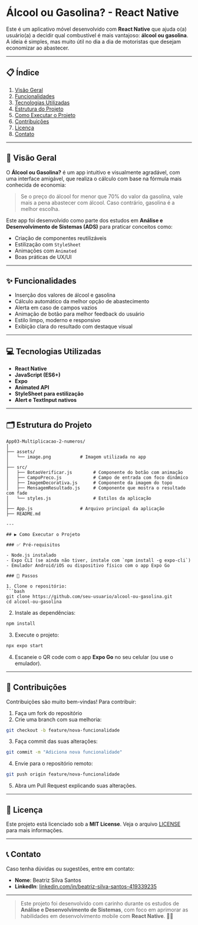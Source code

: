 # Álcool ou Gasolina? - React Native

Este é um aplicativo móvel desenvolvido com **React Native** que ajuda o(a) usuário(a) a decidir qual combustível é mais vantajoso: **álcool ou gasolina**. A ideia é simples, mas muito útil no dia a dia de motoristas que desejam economizar ao abastecer.

---

## 📋 Índice

1. [Visão Geral](#visão-geral)  
2. [Funcionalidades](#funcionalidades)  
3. [Tecnologias Utilizadas](#tecnologias-utilizadas)  
4. [Estrutura do Projeto](#estrutura-do-projeto)  
5. [Como Executar o Projeto](#como-executar-o-projeto)  
6. [Contribuições](#contribuições)  
7. [Licença](#licença)  
8. [Contato](#contato)  

---

## 🌟 Visão Geral

O **Álcool ou Gasolina?** é um app intuitivo e visualmente agradável, com uma interface amigável, que realiza o cálculo com base na fórmula mais conhecida de economia:  
> Se o preço do álcool for menor que 70% do valor da gasolina, vale mais a pena abastecer com álcool. Caso contrário, gasolina é a melhor escolha.

Este app foi desenvolvido como parte dos estudos em **Análise e Desenvolvimento de Sistemas (ADS)** para praticar conceitos como:

- Criação de componentes reutilizáveis  
- Estilização com `StyleSheet`  
- Animações com `Animated`  
- Boas práticas de UX/UI  

---

## ✨ Funcionalidades

- Inserção dos valores de álcool e gasolina  
- Cálculo automático da melhor opção de abastecimento  
- Alerta em caso de campos vazios  
- Animação de botão para melhor feedback do usuário  
- Estilo limpo, moderno e responsivo  
- Exibição clara do resultado com destaque visual  

---

## 💻 Tecnologias Utilizadas

- **React Native**  
- **JavaScript (ES6+)**  
- **Expo**  
- **Animated API**  
- **StyleSheet para estilização**  
- **Alert e TextInput nativos**

---

## 🗂️ Estrutura do Projeto

```
App03-Multiplicacao-2-numeros/
│
├── assets/
│   └── image.png           # Imagem utilizada no app
│
├── src/
│   ├── BotaoVerificar.js        # Componente do botão com animação
│   ├── CampoPreco.js            # Campo de entrada com foco dinâmico
│   ├── ImagemDecorativa.js      # Componente da imagem do topo
│   ├── MensagemResultado.js     # Componente que mostra o resultado com fade
│   └── styles.js                # Estilos da aplicação
│
├── App.js                  # Arquivo principal da aplicação
├── README.md  

---

## ▶️ Como Executar o Projeto

### ✅ Pré-requisitos

- Node.js instalado  
- Expo CLI (se ainda não tiver, instale com `npm install -g expo-cli`)  
- Emulador Android/iOS ou dispositivo físico com o app Expo Go

### 🧭 Passos

1. Clone o repositório:
```bash
git clone https://github.com/seu-usuario/alcool-ou-gasolina.git
cd alcool-ou-gasolina
```

2. Instale as dependências:
```bash
npm install
```

3. Execute o projeto:
```bash
npx expo start
```

4. Escaneie o QR code com o app **Expo Go** no seu celular (ou use o emulador).

---

## 🤝 Contribuições

Contribuições são muito bem-vindas! Para contribuir:

1. Faça um fork do repositório  
2. Crie uma branch com sua melhoria:
```bash
git checkout -b feature/nova-funcionalidade
```
3. Faça commit das suas alterações:
```bash
git commit -m "Adiciona nova funcionalidade"
```
4. Envie para o repositório remoto:
```bash
git push origin feature/nova-funcionalidade
```
5. Abra um Pull Request explicando suas alterações.

---

## 📜 Licença

Este projeto está licenciado sob a **MIT License**. Veja o arquivo [LICENSE](LICENSE) para mais informações.

---

## 📞 Contato

Caso tenha dúvidas ou sugestões, entre em contato:

- **Nome**: Beatriz Silva Santos  
- **LinkedIn**: [linkedin.com/in/beatriz-silva-santos-419339235](https://www.linkedin.com/in/beatriz-silva-santos-419339235/)

---

> Este projeto foi desenvolvido com carinho durante os estudos de **Análise e Desenvolvimento de Sistemas**, com foco em aprimorar as habilidades em desenvolvimento mobile com **React Native**. 🚀✨

